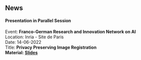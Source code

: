 ## News
#### Presentation in Parallel Session 
Event: <strong>Franco-German Research and Innovation Network on AI</strong> <br>
Location: Inria - Site de Paris <br>
Date: 14-06-2022 <br>
Title: <strong>Privacy Preserving Image Registration <strong><br>
Material: [Slides](https://rtaiello.github.io/assets/data/v2_ppir_2022_06_14.pdf)
<br>

